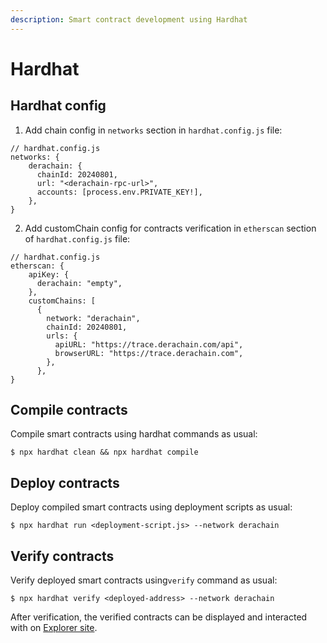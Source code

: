 ```yaml
---
description: Smart contract development using Hardhat
---
```


# Hardhat

## Hardhat config

1. Add chain config in `networks` section in `hardhat.config.js` file:

```
// hardhat.config.js
networks: {
    derachain: {
      chainId: 20240801,
      url: "<derachain-rpc-url>",
      accounts: [process.env.PRIVATE_KEY!],
    },
}
```

2. Add customChain config for contracts verification in `etherscan` section of `hardhat.config.js` file:

```
// hardhat.config.js
etherscan: {
    apiKey: {
      derachain: "empty",
    },
    customChains: [
      {
        network: "derachain",
        chainId: 20240801,
        urls: {
          apiURL: "https://trace.derachain.com/api",
          browserURL: "https://trace.derachain.com",
        },
      },
}
```

## Compile contracts

Compile smart contracts using hardhat commands as usual:

```
$ npx hardhat clean && npx hardhat compile
```

## Deploy contracts

Deploy compiled smart contracts using deployment scripts as usual:

```
$ npx hardhat run <deployment-script.js> --network derachain
```

## Verify contracts

Verify deployed smart contracts using`verify` command as usual:

```
$ npx hardhat verify <deployed-address> --network derachain
```

After verification, the verified contracts can be displayed and interacted with on [Explorer site](https://trace.derachain.com/).
